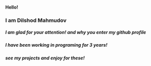 <h4>Hello!</h4>
<h3>I am Dilshod Mahmudov</h3>
<h5>I am glad for your attention! and why you enter my github profile</h5>
<h5>I have been working in programing for 3 years!</h5>
<h5>see my projects and enjoy for these!</h5>


<!--
**DilshodMahmudov0156/DilshodMahmudov0156** is a ✨ _special_ ✨ repository because its `README.md` (this file) appears on your GitHub profile.  
  <img src="https://cdn-icons-png.flaticon.com/512/25/25231.png" alt="GitHub icon" style="width: 100px; height: auto;"/>
  <img src="https://static-00.iconduck.com/assets.00/webpack-plain-icon-1847x2048-7e4fofoe.png" alt="Webpack icon" style="width: 100px; height: auto;"/>
  <img src="https://avatars.githubusercontent.com/u/2918581?v=4" alt="Bootstrap icon" style="width: 100px; height: auto;"/>
   <img src="https://cdn.freebiesupply.com/logos/large/2x/react-1-logo-png-transparent.png" alt="React-JS icon" style="width: 100px; height: auto;"/><h4>I work with this technologies</h4>
  <img src="https://static-00.iconduck.com/assets.00/webpack-plain-icon-1847x2048-7e4fofoe.png" alt="Webpack icon" style="width: 100px; height: auto;"/>
  <img src="https://avatars.githubusercontent.com/u/2918581?v=4" alt="Bootstrap icon" style="width: 100px; height: auto;"/>


<img src="https://media4.giphy.com/media/O1zckCYfJm17YUtLwW/giphy.gif?cid=6c09b952evh1eslwx0flipjs5pmxlp3wupg2ho42onc9speg&ep=v1_stickers_related&rid=giphy.gif&ct=s" alt="hand-wave icon" style="width: 100px; height: auto;"/>

<img src="https://cdn-icons-png.flaticon.com/512/25/25231.png" alt="Bootstrap icon" style="width: 100px; height: auto;"/>
<img src="https://media4.giphy.com/media/O1zckCYfJm17YUtLwW/giphy.gif?cid=6c09b952evh1eslwx0flipjs5pmxlp3wupg2ho42onc9speg&ep=v1_stickers_related&rid=giphy.gif&ct=s" alt="Bootstrap icon" style="width: 100px; height: auto;"/>
Here are some ideas to get you started:

### Hi there 👋
- 🔭 I’m currently working on ...
- 🌱 I’m currently learning ...
- 👯 I’m looking to collaborate on ...
- 🤔 I’m looking for help with ...
- 💬 Ask me about ...
- 📫 How to reach me: ...
- 😄 Pronouns: ...
- ⚡ Fun fact: ...
-->
